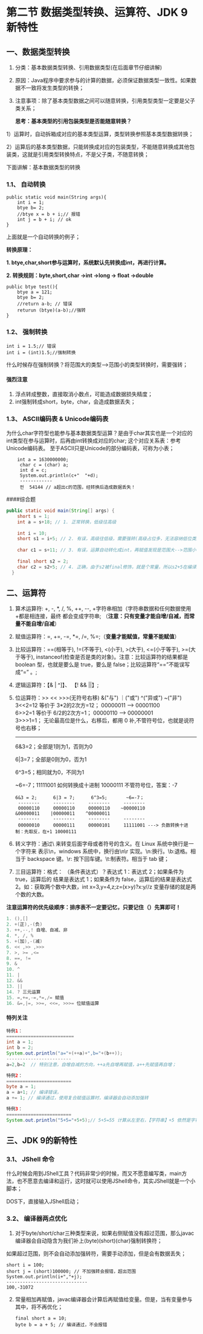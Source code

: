 # 第二节 数据类型转换、运算符、JDK 9新特性

## 一、数据类型转换

1. 分类：基本数据类型转换、引用数据类型(在后面章节仔细讲解)

2. 原因：Java程序中要求参与的计算的数据，必须保证数据类型一致性。如果数据不一致将发生类型的转换；
3. 注意事项：除了基本类型数据之间可以随意转换，引用类型类型一定要是父子类关系；

   **思考：基本类型的引用包装类型是否能随意转换？**

​	1）运算时，自动拆箱成对应的基本类型运算，类型转换参照基本类型数据转换；

​	2）运算后的基本类型数据，只能转换成对应的包装类型，不能随意转换成其他包装类，这就是引用类型转换特点，不是父子类，不随意转换；



下面讲解：基本数据类型的转换

### 1.1、 自动转换

```public static void main(String[] args){
public static void main(String args){
    int i = 1;
    btye b= 2;
    //btye x = b + i;// 报错
    int j = b + i; // ok
}
```

上面就是一个自动转换的例子；

**转换原理：**

**1.  btye,char,short参与运算时，系统默认先转换成int，再进行计算。**

**2.  转换规则：byte,short,char ->int ->long -> float ->double**

```
public btye test(){
    btye a = 121;
    btye b= 2;
    //return a-b; // 错误
    returun (btye)(a-b);//强转
}
```

### 1.2、 强制转换

```
int i = 1.5;// 错误
int i = (int)1.5;//强制转换
```

什么时候存在强制转换？将范围大的类型-->范围小的类型转换时，需要强转；

#### 强烈注意

1. 浮点转成整数，直接取消小数点，可能造成数据损失精度；
2. int强制转成short，byte，char，会造成数据丢失；

### 1.3、 ASCII编码表 & Unicode编码表

为什么char字符型也能参与基本数据类型运算？是由于char其实也是一个对应的int类型在参与运算时，后再由int转换成对应的char; 这个对应关系表：参考Unicode编码表。 至于ASCII只是Unicode的部分编码表，可称为小表；

```
	int a = 1630000000;
     char c = (char) a;
     int d = c;
     System.out.println(c+"  "+d);
     ------------
     펀  54144 // a超出c的范围，经转换后造成数据丢失！
```

####综合题

```java
public static void main(String[] args) {
	short s = 1;
	int a = s+18; // 1. 正常转换，低级往高级
	
	int i = 10;
	short s1 = i+5; // 2. 有误，高级往低级，需要强转(高级占位多，无法容纳低位类型，所以自动转换只能是低->高，而不能高->低)
	
	char c1 = s+11; // 3. 有误，运算自动转化成int，再赋值发现是范围大-->范围小，需要强转
	
	final short s2 = 2;
	char c2 = s2+5; // 4. 正确，由于s2被final修饰，就是个常量，所以s2+5在编译过程，自动换算成常量7复制给c2;
  }
```



## 二、运算符

1. 算术运算符: +, -, *, /, %, ++, --, +字符串相加（字符串数据和任何数据使用+都是相连接，最终 都会变成字符串; （**注意：只有变量才能自增/自减，而常量不能自增/自减**）

2. 赋值运算符：=, +=, -=, *=, /=, %=;（**变量才能赋值，常量不能赋值**）

3. 比较运算符：==(相等于), !=(不等于), <(小于), >(大于), <=(小于等于), >=(大于等于), instanceof(检查是否是类的对象)。注意：比较运算符的结果都是 boolean 型，也就是要么是 true，要么是 false；比较运算符“==”不能误写成“=” 。;

4. 逻辑运算符：【& | ^]】、 【!  &&  ||】;

5. 位运算符：>> << >>>(无符号右移) &("与") ｜("或") ^("异或") ~("非")  
   3<<2=12 等价于 3*2的2次方=12；  00000011 --> 00001100  
   6>>2=1 等价于 6/2的2次方=1；  00000110 --> 00000001  
   3>>>1=1；  无论最高位是什么，右移后，都用 0 补,不管符号位，也就是说符号也右移；  

   -----------------------------------------------------------

   6&3=2；全部是1则为1，否则为0

   6|3=7；全部是0则为0，否为1

   6^3=5；相同就为0，不同为1

   ~6=-7；11111001 如何转换成十进制  10000111 不管符号位，答案：-7

   ```
   6&3 = 2;      6|3 = 7;      6^3=5;       ~6=-7；
    --------     --------     --------     -------- 
    00000110     00000110     00000110    ~00000110
   &00000011    |00000011    ^00000011
    --------     --------     --------     -------- 
    00000010     00000111     00000101     11111001 ---> 负数转换十进制：先取反，在+1 10000111
   ```

6. 转义字符：通过\ 来转变后面字母或者符号的含义。在 Linux 系统中换行是一个字符来 表示\n，windows 系统中，换行由\n\r 实现。\n:换行。\b:退格。相当于 backspace 键。\r: 按下回车键。\t:制表符。相当于 tab 键；

7. 三目运算符：格式： （条件表达式）？表达式 1：表达式 2；如果条件为 true，运算后的 结果是表达式 1；如果条件为 false，运算后的结果是表达式 2。如：获取两个数中大数，int x=3,y=4,z;z=(x>y)?x:y//z 变量存储的就是两个数的大数。

 **注意运算符的优先级顺序：排序表不一定要记忆，只要记住（）先算即可！**

```java
1. (),[]
2. +(正),-(负)
3. ++,--,! 自增、自减、非
4. *, /, % 
5. +(加),-(减) 
6. << ,>> ,>>>
7. >, >= ,<= 
8. ==, != 
9. &
10. ^
11. |
12. &&
13. ||
14. ? 三元运算
15. =,+=,-=,*=,/= 赋值
16. &=,|=, >>=, <<=, >>>= 位赋值运算
```

  #### 特列关注

```java
特例1：
=========================
int a = 1;
int b = 2;
System.out.println("a="+(++a)+",b="+(b++));
------------------------
a=2,b=2  // 特别注意，自增自减的方向，++a先自增再赋值，a++先赋值再自增；

特例2：
========================
byte a = 1;
a = a+1; // 编译错误，
a += 1; // 编译通过，使用复合赋值运算时，编译器会自动添加强转

特例3：
========================
System.out.println("5+5="+5+5);// 5+5=55 计算从左至右，【字符串】+5 依然是字符串 
```



## 三、JDK 9的新特性

### 3.1、 JShell 命令

什么时候会用到JShell工具？代码非常少的时候，而又不愿意编写类，main方法，也不愿意去编译和运行，这时就可以使用JShell命令，其实JShell就是一个小脚本；

DOS下，直接输入JShell启动；

### 3.2、 编译器两点优化

1.  对于byte/short/char三种类型来说，如果右侧赋值没有超过范围，那么javac编译器会自动隐含为我们补上(byte)(short)(char)强制转换符；

   如果超过范围，则不会自动添加强转符，需要手动添加，但是会有数据丢失；

   ```
   short i = 100;
   short j = (short)100000; // 不加强转会报错，超出范围
   System.out.println(i+","+j);
   ------------------------------
   100,-31072
   ```

2. 常量相加再赋值，javac编译器会计算后再赋值给变量。但是，当有变量参与其中，将不再优化；

   ```
   final short a = 10;
   byte b = a + 5; // 编译通过，不会报错
   ```
































